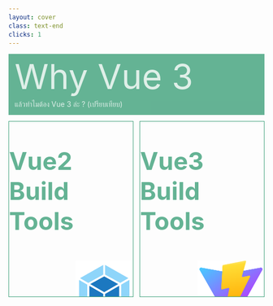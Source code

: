 ```yaml
---
layout: cover
class: text-end
clicks: 1
---
```


<PageNumber :page="$page" />

<div v-click="[0, 2]" class="custom-background-title">
  <p
    v-click="[0, 2]"
    v-motion
    :initial="{ x: -400 }"
    :enter="{ x: 0 }"
    :leave="{ x: 500 }"
    class="custom-title"
  >
    Why Vue 3
  </p>
  <p
    v-click="[0, 2]"
    v-motion
    :initial="{ x: -200 }"
    :enter="{ x: 0 }"
    :leave="{ x: 200 }"
    class="custom-sub-title"
  >
    แล้วทำไมต้อง Vue 3 ล่ะ ? (เปรียบเทียบ)
  </p>
</div>
<div class="custom-container">
  <div
    v-click="[1, 2]"
    v-motion
    :initial="{ x: -400 }"
    :enter="{ x: 0 }"
    :leave="{ x: 400 }"
    class="custom-height-box custom-border-box pa-3"
  >
    <p class="custom-title-list"> Vue2 Build Tools </p>
    <div class="mt-12">
      <div class="custom-direction-box ">
        <img class="custom-webpack-img" src="/public/assets/Webpack.png">
      </div>
      <div class="mb-10">
        <p class="custom-subtitle-list"> Webpack </p>
        <p class="custom-content-list"> Webpack is module bundler </p>
        <!-- <p class="custom-content-list"> for modern JavaScript </p> -->
      </div>
      <div class="mb-10">
        <p class="custom-subtitle-list"> หลักการทำงาน </p>
        <div class="custom-direction-box">
          <img class="custom-size-img" src="/public/assets/BundlerBase.png">
        </div>
        <p class="custom-content-list"> Bundle ทุก Module ก่อนแล้ว Start Dev Server </p>
      </div>
      <div class="mb-10">
        <p class="custom-subtitle-list"> Create Project </p>
        <div class="custom-direction-box">
          <img class="custom-wp-img" src="/public/assets/WebpackCreateProject.jpg">
        </div>
        <p class="custom-content-list"> Webpack ใช้เวลา Create Project รวม 47 วินาที  </p>
      </div>
      <div class="mb-10">
        <p class="custom-subtitle-list"> Run Project </p>
        <div class="custom-direction-box">
          <img class="custom-size-img" style="width: 208px" src="/public/assets/WebpackRunProject.jpg">
        </div>
        <p class="custom-content-list"> Webpack ใช้เวลา Run Project รวม 4.675 วินาที  </p>
      </div>
      <div class="mb-10">
        <p class="custom-subtitle-list"> Build Project </p>
        <div class="custom-direction-box">
          <img class="custom-size-img" style="width: 248px" src="/public/assets/WebpackBuildProject.jpg">
        </div>
        <p class="custom-content-list"> Webpack ใช้เวลา Build Project รวม 33.777 วินาที  </p>
      </div>
      <div class="mb-10">
        <p class="custom-subtitle-list"> Size Project Before Build </p>
        <div class="custom-direction-box">
          <img class="custom-size-img" src="/public/assets/WebpackBeforeBuild.jpg">
        </div>
        <p class="custom-content-list"> ก่อน Build ด้วย Webpack Project มีขนาด 109MB  </p>
      </div>
      <div class="mb-10">
        <p class="custom-subtitle-list"> Size Project After Build </p>
        <div class="custom-direction-box">
          <img class="custom-size-img" src="/public/assets/WebpackAfterBuild.jpg">
        </div>
        <p class="custom-content-list"> หลัง Build ด้วย Webpack Project มีขนาด 965KB  </p>
      </div>
      <div class="">
        <p class="custom-subtitle-list"> Graph ความนิยมบน Github </p>
        <div class="custom-direction-box">
          <img class="custom-size-img" src="/public/assets/WebpackVsVite.jpg">
        </div>
        <p class="custom-content-list"> ปี 2012 - 2024 ความนิยมมากกว่า 60.0k Github Star </p>
      </div>
    </div>
  </div>
  <div
    v-click="[1, 2]"
    v-motion
    :initial="{ x: -400 }"
    :enter="{ x: 0 }"
    :leave="{ x: 400 }"
    class="custom-height-box custom-border-box pa-3"
  >
    <p class="custom-title-list"> Vue3 Build Tools </p>
    <div class="mt-12">
      <div class="custom-direction-box">
        <img class="custom-vite-img" src="/public/assets/Vite.png">
      </div>
      <div class="mb-10">
        <p class="custom-subtitle-list"> Vite </p>
        <p class="custom-content-list mb-0"> Vite is frontend build tool </p>
        <!-- <p class="custom-content-list"> for modern web application </p> -->
      </div>
      <div class="mb-10">
        <p class="custom-subtitle-list"> หลักการทำงาน </p>
        <div class="custom-direction-box">
          <img class="custom-esmbase-img" src="/public/assets/ESMBase.png">
        </div>
        <p class="custom-content-list"> Start Server ก่อนแล้ว Bundle เฉพาะ Module ที่จำเป็น  </p>
      </div>
      <div class="mb-10">
        <p class="custom-subtitle-list"> Create Project </p>
        <div class="custom-direction-box">
          <img class="custom-size-img" src="/public/assets/ViteCreateProject.jpg">
        </div>
        <p class="custom-content-list"> Vite ใช้เวลา Create Project 0 วินาที </p>
      </div>
      <div class="mb-10">
        <p class="custom-subtitle-list"> Run Project </p>
        <div class="custom-direction-box">
          <img class="custom-size-img" src="/public/assets/ViteRunProject.jpg">
        </div>
        <p class="custom-content-list"> Vite ใช้เวลา Run Project 1.234 วินาที  </p>
      </div>
      <div class="mb-10">
        <p class="custom-subtitle-list"> Build Project </p>
        <div class="custom-direction-box">
          <img class="custom-size-img" src="/public/assets/ViteBuildProject.jpg">
        </div>
        <p class="custom-content-list"> Vite ใช้เวลา Build Project 1.40 วินาที </p>
      </div>
      <div class="mb-10">
        <p class="custom-subtitle-list"> Size Project Before Build </p>
        <div class="custom-direction-box">
          <img class="custom-size-img" src="/public/assets/ViteBeforeBuild.jpg">
        </div>
        <p class="custom-content-list"> ก่อน Build ด้วย Vite Project มีขนาด 69.6MB  </p>
      </div>
      <div class="mb-10">
        <p class="custom-subtitle-list"> Size Project After Build </p>
        <div class="custom-direction-box">
          <img class="custom-size-img" src="/public/assets/ViteAfterBuild.jpg">
        </div>
        <p class="custom-content-list"> หลัง Build ด้วย Vite Project มีขนาด 102KB  </p>
      </div>
      <div class="">
        <p class="custom-subtitle-list"> Graph ความนิยมบน Github </p>
        <div class="custom-direction-box">
          <img class="custom-size-img" src="/public/assets/WebpackVsVite.jpg">
        </div>
        <p class="custom-content-list"> ปี 2020 - 2024 ความนิยมมากกว่า 60.0k Github Star  </p>
      </div>
    </div>
  </div>
</div>

<style>
.slidev-layout {
  padding: 28px;
  background: #35485d;
  z-index: 3;
  ::-webkit-scrollbar {
    width: 4px !important;
  }
  ::-webkit-scrollbar-thumb {
    border-radius: 8px !important;
    background: grey !important;
  }
  ::-webkit-scrollbar-track {
    background: transparent !important;
  }
}
.custom-container {
  display: grid;
  grid-template-columns: 3fr 3fr;
  gap: 12px;
  padding-top: 12px;
}
.custom-background-title {
  background-color: #3fa17b;
  padding: 12px;
  opacity: 0.8;
}
.custom-title {
  font-size: 68px;
  line-height: 4rem;
  margin: 0;
}
.custom-sub-title {
  margin-bottom: 0;
}
.custom-title-list {
  font-size: 48px !important;
  font-weight: bold;
  color: #3fa17b !important;
}
.custom-subtitle-list {
  font-weight: bold;
  color: #3fa17b !important;
}
.custom-direction-box {
  display: flex;
  flex-direction: column;
  justify-content: end;
  align-items: end;
}
.custom-webpack-img {
  width: 113px;
}
.custom-vite-img {
  width: 130px;
}
.custom-esmbase-img {
  width: 300px;
}
.custom-wp-img {
  width: 162px
}
.custom-size-img {
  width: 338px;
}
.custom-height-box {
  max-height: 344px;
  min-height: 344px;
  height: 344px;
  overflow-y: auto;
  overflow-x: hidden;
}
.custom-border-box {
  border: 1px;
  border-style: solid;
  border-color: #3fa17b;
}
p {
  color: white !important;
  opacity: 0.8 !important;
}
.custom-content {
  display: flex;
  margin: 0;
  margin-bottom: 12px;
  width: 230px;
}
</style>

<!--
Vue คือ JavaScript framework ที่ใช้สำหรับสร้าง user interfaces
พัฒนาขึ้นโดยคุณ Evan You (เอฟเวน ยู) อดีต Software Engineer ชาวจีนของ Google โดยมีผู้สนับสนุนหลักคือ Alibaba และ Gitlab เปิดตัวครั้งแรกเมื่อเดือนกุมภาพันธ์ ปี 2014 โดยมีแนวคิดในการผสมผสานข้อดีของเฟรมเวิร์กพี่ใหญ่อย่าง React และ  Angular จนเกิดเป็น Vue.js ที่มีจุดเด่นคือ “เบา ยืดหยุ่น และเรียนรู้ได้ง่าย” ปัจจุบัน ณ เดือนกุมภาพันธ์ 2025 Vue พัฒนามาถึง Version ... ครับ
-->